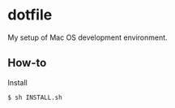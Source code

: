 # dotfile

My setup of Mac OS development environment.


## How-to

Install

```sh
$ sh INSTALL.sh
```
